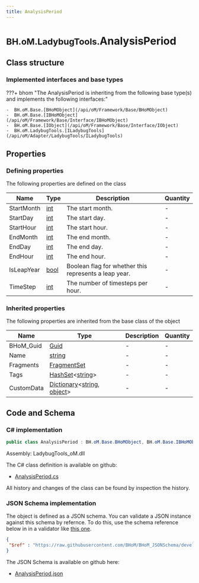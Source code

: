 ```yaml
---
title: AnalysisPeriod
---
```


# <small>BH.oM.LadybugTools.</small>**AnalysisPeriod**



## Class structure

### Implemented interfaces and base types

???+ bhom "The AnalysisPeriod is inheriting from the following base type(s) and implements the following interfaces:"

    -  BH.oM.Base.[BHoMObject](/api/oM/Framework/Base/BHoMObject)
    -  BH.oM.Base.[IBHoMObject](/api/oM/Framework/Base/Interface/IBHoMObject)
    -  BH.oM.Base.[IObject](/api/oM/Framework/Base/Interface/IObject)
    -  BH.oM.LadybugTools.[ILadybugTools](/api/oM/Adapter/LadybugTools/ILadybugTools)


## Properties



### Defining properties

The following properties are defined on the class

| Name             | Type             | Description      | Quantity         |
|------------------|------------------|------------------|------------------|
| StartMonth | [int](https://learn.microsoft.com/en-us/dotnet/api/System.Int32?view=netstandard-2.0) | The start month. | - |
| StartDay | [int](https://learn.microsoft.com/en-us/dotnet/api/System.Int32?view=netstandard-2.0) | The start day. | - |
| StartHour | [int](https://learn.microsoft.com/en-us/dotnet/api/System.Int32?view=netstandard-2.0) | The start hour. | - |
| EndMonth | [int](https://learn.microsoft.com/en-us/dotnet/api/System.Int32?view=netstandard-2.0) | The end month. | - |
| EndDay | [int](https://learn.microsoft.com/en-us/dotnet/api/System.Int32?view=netstandard-2.0) | The end day. | - |
| EndHour | [int](https://learn.microsoft.com/en-us/dotnet/api/System.Int32?view=netstandard-2.0) | The end hour. | - |
| IsLeapYear | [bool](https://learn.microsoft.com/en-us/dotnet/api/System.Boolean?view=netstandard-2.0) | Boolean flag for whether this represents a leap year. | - |
| TimeStep | [int](https://learn.microsoft.com/en-us/dotnet/api/System.Int32?view=netstandard-2.0) | The number of timesteps per hour. | - |


### Inherited properties
The following properties are inherited from the base class of the object

| Name             | Type             | Description      | Quantity         |
|------------------|------------------|------------------|------------------|
| BHoM_Guid | [Guid](https://learn.microsoft.com/en-us/dotnet/api/System.Guid?view=netstandard-2.0) | - | - |
| Name | [string](https://learn.microsoft.com/en-us/dotnet/api/System.String?view=netstandard-2.0) | - | - |
| Fragments | [FragmentSet](/api/oM/Framework/Base/FragmentSet) | - | - |
| Tags | [HashSet](https://learn.microsoft.com/en-us/dotnet/api/System.Collections.Generic.HashSet-1?view=netstandard-2.0)&lt;[string](https://learn.microsoft.com/en-us/dotnet/api/System.String?view=netstandard-2.0)&gt; | - | - |
| CustomData | [Dictionary](https://learn.microsoft.com/en-us/dotnet/api/System.Collections.Generic.Dictionary-2?view=netstandard-2.0)&lt;[string](https://learn.microsoft.com/en-us/dotnet/api/System.String?view=netstandard-2.0), [object](https://learn.microsoft.com/en-us/dotnet/api/System.Object?view=netstandard-2.0)&gt; | - | - |


## Code and Schema

### C# implementation

``` C# title="C#"
public class AnalysisPeriod : BH.oM.Base.BHoMObject, BH.oM.Base.IBHoMObject, BH.oM.Base.IObject, BH.oM.LadybugTools.ILadybugTools
```

Assembly: LadybugTools_oM.dll

The C# class definition is available on github:

- [AnalysisPeriod.cs](https://github.com/BHoM/LadybugTools_Toolkit/blob/develop/LadybugTools_oM/MetaData\AnalysisPeriod.cs)

All history and changes of the class can be found by inspection the history.
### JSON Schema implementation

The object is defined as a JSON schema. You can validate a JSON instance against this schema by refernce. To do this, use the schema reference below in in a validator like [this one](https://www.jsonschemavalidator.net/).

``` json title="JSON Schema"
{
 "$ref" : "https://raw.githubusercontent.com/BHoM/BHoM_JSONSchema/develop/LadybugTools_oM/AnalysisPeriod.json"
}
```

The JSON Schema is available on github here:

- [AnalysisPeriod.json](https://github.com/BHoM/BHoM_JSONSchema/blob/develop/LadybugTools_oM/AnalysisPeriod.json)
